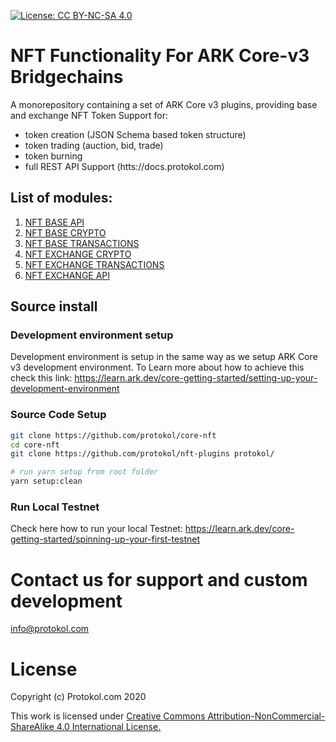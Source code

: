 [![License: CC BY-NC-SA 4.0](https://img.shields.io/badge/License-CC%20BY--NC--SA%204.0-lightgrey.svg)](https://creativecommons.org/licenses/by-nc-sa/4.0/)

# NFT Functionality For ARK Core-v3 Bridgechains

A monorepository containing a set of ARK Core v3 plugins, providing base and exchange NFT Token Support for:
- token creation (JSON Schema based token structure)
- token trading (auction, bid, trade)
- token burning
- full REST API Support (htts://docs.protokol.com)

## List of modules:

1. [NFT BASE API](https://github.com/protokol/nft-plugins/tree/develop/packages/nft-base-api)
2. [NFT BASE CRYPTO](https://github.com/protokol/nft-plugins/tree/develop/packages/nft-base-crypto)
3. [NFT BASE TRANSACTIONS](https://github.com/protokol/nft-plugins/tree/develop/packages/nft-base-transactions)
4. [NFT EXCHANGE CRYPTO](https://github.com/protokol/nft-plugins/tree/develop/packages/nft-exchange-crypto)
5. [NFT EXCHANGE TRANSACTIONS](https://github.com/protokol/nft-plugins/tree/develop/packages/nft-exchange-transactions)
6. [NFT EXCHANGE API](https://github.com/protokol/nft-plugins/tree/develop/packages/nft-exchange-api)

## Source install
### Development environment setup

Development environment is setup in the same way as we setup ARK Core v3 development environment. To Learn more about how to achieve this check this link:
https://learn.ark.dev/core-getting-started/setting-up-your-development-environment

### Source Code Setup

```bash
git clone https://github.com/protokol/core-nft
cd core-nft
git clone https://github.com/protokol/nft-plugins protokol/

# run yarn setup from root folder
yarn setup:clean
```

### Run Local Testnet

Check here how to run your local Testnet:
https://learn.ark.dev/core-getting-started/spinning-up-your-first-testnet

# Contact us for support and custom development
info@protokol.com

# License
Copyright (c) Protokol.com 2020

This work is licensed under [Creative Commons Attribution-NonCommercial-ShareAlike 4.0 International License.](https://creativecommons.org/licenses/by-nc-sa/4.0/)
